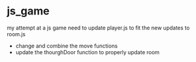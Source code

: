 # js_game
my attempt at a js game
need to
update player.js to fit the new updates to room.js
- change and combine the move functions
- update the thourghDoor function to properly update room
